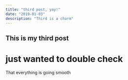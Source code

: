```yaml
---
title: "third post, yay!"
date: "2019-01-03"
description: "Third is a charm"
---
```


## This is my third post

# just wanted to double check

That everything is going smooth
